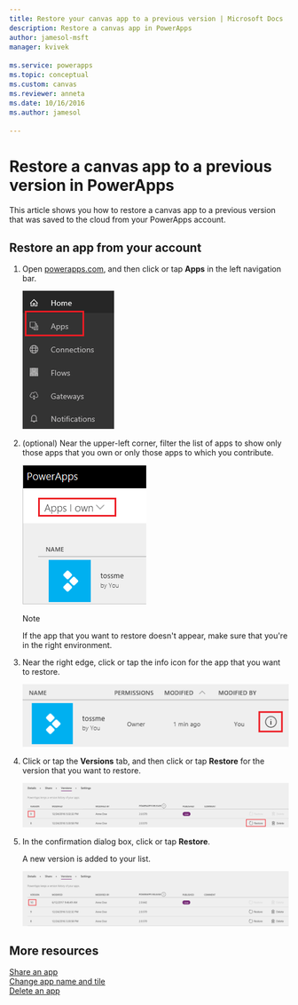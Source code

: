 ```yaml
---
title: Restore your canvas app to a previous version | Microsoft Docs
description: Restore a canvas app in PowerApps
author: jamesol-msft
manager: kvivek

ms.service: powerapps
ms.topic: conceptual
ms.custom: canvas
ms.reviewer: anneta
ms.date: 10/16/2016
ms.author: jamesol

---
```

# Restore a canvas app to a previous version in PowerApps
This article shows you how to restore a canvas app to a previous version that was saved to the cloud from your PowerApps account.

## Restore an app from your account
1. Open [powerapps.com](https://web.powerapps.com?utm_source=padocs&utm_medium=linkinadoc&utm_campaign=referralsfromdoc), and then click or tap **Apps** in the left navigation bar.

    ![Left navigation bar](./media/restore-an-app/file-apps.png)

2. (optional) Near the upper-left corner, filter the list of apps to show only those apps that you own or only those apps to which you contribute.

    ![Filter on apps you own](./media/restore-an-app/filter-list.png)

    > [!NOTE]
   > If the app that you want to restore doesn't appear, make sure that you're in the right environment.

3. Near the right edge, click or tap the info icon for the app that you want to restore.

    ![Info icon](./media/restore-an-app/app-options.png)

4. Click or tap the **Versions** tab, and then click or tap **Restore** for the version that you want to restore.

    ![Versions tab](./media/restore-an-app/restore-button-2.png)

5. In the confirmation dialog box, click or tap **Restore**.  

    A new version is added to your list.

    ![Restored version](./media/restore-an-app/versions-added-2.png)

## More resources
[Share an app](share-app.md)  
[Change app name and tile](set-name-tile.md)  
[Delete an app](delete-app.md)
